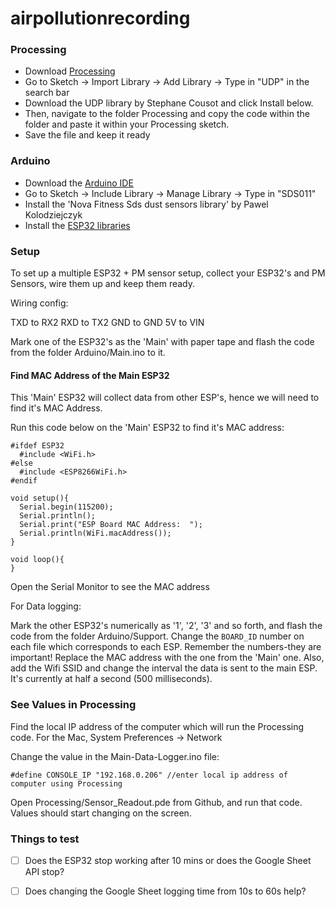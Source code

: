 # airpollutionrecording

### Processing

- Download [Processing](https://processing.org/download)
- Go to Sketch -> Import Library -> Add Library -> Type in "UDP" in the search bar
- Download the UDP library by Stephane Cousot and click Install below.
- Then, navigate to the folder Processing and copy the code within the folder and paste it within your Processing sketch.
- Save the file and keep it ready


### Arduino

- Download the [Arduino IDE](https://www.arduino.cc/en/software)
- Go to Sketch -> Include Library -> Manage Library -> Type in "SDS011"
- Install the 'Nova Fitness Sds dust sensors library' by Pawel Kolodziejczyk
- Install the [ESP32 libraries](https://randomnerdtutorials.com/installing-the-esp32-board-in-arduino-ide-windows-instructions/)


### Setup

To set up a multiple ESP32 + PM sensor setup, collect your ESP32's and PM Sensors, wire them up and keep them ready. 

Wiring config:

TXD to RX2
RXD to TX2
GND to GND
5V to VIN


Mark one of the ESP32's as the 'Main' with paper tape and flash the code from the folder Arduino/Main.ino to it.


#### Find MAC Address of the Main ESP32

This 'Main' ESP32 will collect data from other ESP's, hence we will need to find it's MAC Address.

Run this code below on the 'Main' ESP32 to find it's MAC address:

```
#ifdef ESP32
  #include <WiFi.h>
#else
  #include <ESP8266WiFi.h>
#endif

void setup(){
  Serial.begin(115200);
  Serial.println();
  Serial.print("ESP Board MAC Address:  ");
  Serial.println(WiFi.macAddress());
}
 
void loop(){
}
```

Open the Serial Monitor to see the MAC address

For Data logging: 

Mark the other ESP32's numerically as '1', '2', '3' and so forth, and flash the code from the folder Arduino/Support. Change the ```BOARD_ID``` number on each file which corresponds to each ESP. Remember the numbers-they are important! Replace the MAC address with the one from the 'Main' one. Also, add the Wifi SSID and change the interval the data is sent to the main ESP. It's currently at half a second (500 milliseconds).


### See Values in Processing

Find the local IP address of the computer which will run the Processing code. For the Mac, System Preferences -> Network

Change the value in the Main-Data-Logger.ino file:

``` #define CONSOLE_IP "192.168.0.206" //enter local ip address of computer using Processing ```

Open Processing/Sensor_Readout.pde from Github, and run that code. Values should start changing on the screen.


### Things to test
- [ ] Does the ESP32 stop working after 10 mins or does the Google Sheet API stop?
- [ ] Does changing the Google Sheet logging time from 10s to 60s help? 

